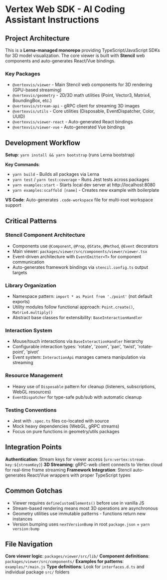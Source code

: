 # Vertex Web SDK - AI Coding Assistant Instructions

## Project Architecture

This is a **Lerna-managed monorepo** providing TypeScript/JavaScript SDKs for 3D model visualization. The core viewer is built with **Stencil** web components and auto-generates React/Vue bindings.

### Key Packages

- `@vertexvis/viewer` - Main Stencil web components for 3D rendering (GPU-based streaming)
- `@vertexvis/geometry` - 2D/3D math utilities (Point, Vector3, Matrix4, BoundingBox, etc.)
- `@vertexvis/stream-api` - gRPC client for streaming 3D images
- `@vertexvis/utils` - Core utilities (Disposable, EventDispatcher, Color, UUID)
- `@vertexvis/viewer-react` - Auto-generated React bindings
- `@vertexvis/viewer-vue` - Auto-generated Vue bindings

## Development Workflow

**Setup**: `yarn install && yarn bootstrap` (runs Lerna bootstrap)

**Key Commands**:

- `yarn build` - Builds all packages via Lerna
- `yarn test` / `yarn test:coverage` - Runs Jest tests across packages
- `yarn examples:start` - Starts local dev server at http://localhost:8080
- `yarn examples:scaffold [name]` - Creates new example with boilerplate

**VS Code**: Auto-generates `.code-workspace` file for multi-root workspace support

## Critical Patterns

### Stencil Component Architecture

- Components use `@Component`, `@Prop`, `@State`, `@Method`, `@Event` decorators
- Main viewer: `packages/viewer/src/components/viewer/viewer.tsx`
- Event-driven architecture with `EventEmitter<T>` for component communication
- Auto-generates framework bindings via `stencil.config.ts` output targets

### Library Organization

- Namespace pattern: `import * as Point from './point'` (not default exports)
- Utility modules follow functional approach: `Point.create()`, `Matrix4.multiply()`
- Abstract base classes for extensibility: `BaseInteractionHandler`

### Interaction System

- Mouse/touch interactions via `BaseInteractionHandler` hierarchy
- Configurable interaction types: 'rotate', 'zoom', 'pan', 'twist', 'rotate-point', 'pivot'
- Event system: `InteractionApi` manages camera manipulation via streaming

### Resource Management

- Heavy use of `Disposable` pattern for cleanup (listeners, subscriptions, WebGL resources)
- `EventDispatcher` for type-safe pub/sub with automatic cleanup

### Testing Conventions

- Jest with `.spec.ts` files co-located with source
- Mock heavy dependencies (WebGL, gRPC streams)
- Focus on pure functions in geometry/utils packages

## Integration Points

**Authentication**: Stream keys for viewer access (`urn:vertex:stream-key:${streamKey}`)
**3D Streaming**: gRPC-web client connects to Vertex cloud for real-time frame streaming
**Framework Integration**: Stencil auto-generates React/Vue wrappers with proper TypeScript types

## Common Gotchas

- Viewer requires `defineCustomElements()` before use in vanilla JS
- Stream-based rendering means most 3D operations are asynchronous
- Geometry utilities use immutable patterns - functions return new instances
- Version bumping uses `nextVersionBump` in root `package.json` + `yarn version:bump`

## File Navigation

**Core viewer logic**: `packages/viewer/src/lib/`
**Component definitions**: `packages/viewer/src/components/`
**Examples for patterns**: `examples/*/main.js`
**Type definitions**: Look for `interfaces.d.ts` and individual package `src/` folders

